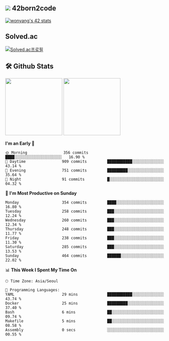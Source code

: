 
## <img src="https://img.shields.io/badge/-000000?style=flat&logo=42&logoColor=white"> 42born2code
[![wonyang's 42 stats](https://badge42.vercel.app/api/v2/cl5nhe5b6007809kydha7ht42/stats?cursusId=21&coalitionId=88)](https://profile.intra.42.fr/users/wonyang)

## Solved.ac
[![Solved.ac프로필](http://mazassumnida.wtf/api/v2/generate_badge?boj=bennyws)](https://solved.ac/bennyws)

## 🛠️ Github Stats
<p>
  <img height="180em" src="https://github-readme-stats-veggie-garden.vercel.app/api?username=gemstoneyang&show_icons=true&include_all_commits=true&bg_color=30,e96443,904e95&title_color=fff&text_color=fff">
  <img height="180em" src="https://github-readme-stats-veggie-garden.vercel.app/api/top-langs/?username=gemstoneyang&layout=compact&bg_color=30,e96443,904e95&title_color=fff&text_color=fff">
</p>

<!--START_SECTION:waka-->
**I'm an Early 🐤** 

```text
🌞 Morning                356 commits         ████░░░░░░░░░░░░░░░░░░░░░   16.90 % 
🌆 Daytime                909 commits         ███████████░░░░░░░░░░░░░░   43.14 % 
🌃 Evening                751 commits         █████████░░░░░░░░░░░░░░░░   35.64 % 
🌙 Night                  91 commits          █░░░░░░░░░░░░░░░░░░░░░░░░   04.32 % 
```
📅 **I'm Most Productive on Sunday** 

```text
Monday                   354 commits         ████░░░░░░░░░░░░░░░░░░░░░   16.80 % 
Tuesday                  258 commits         ███░░░░░░░░░░░░░░░░░░░░░░   12.24 % 
Wednesday                260 commits         ███░░░░░░░░░░░░░░░░░░░░░░   12.34 % 
Thursday                 248 commits         ███░░░░░░░░░░░░░░░░░░░░░░   11.77 % 
Friday                   238 commits         ███░░░░░░░░░░░░░░░░░░░░░░   11.30 % 
Saturday                 285 commits         ███░░░░░░░░░░░░░░░░░░░░░░   13.53 % 
Sunday                   464 commits         ██████░░░░░░░░░░░░░░░░░░░   22.02 % 
```


📊 **This Week I Spent My Time On** 

```text
🕑︎ Time Zone: Asia/Seoul

💬 Programming Languages: 
YAML                     29 mins             ███████████░░░░░░░░░░░░░░   43.74 % 
Docker                   25 mins             █████████░░░░░░░░░░░░░░░░   37.40 % 
Bash                     6 mins              ██░░░░░░░░░░░░░░░░░░░░░░░   09.74 % 
Makefile                 5 mins              ██░░░░░░░░░░░░░░░░░░░░░░░   08.58 % 
Assembly                 0 secs              ░░░░░░░░░░░░░░░░░░░░░░░░░   00.55 % 
```


<!--END_SECTION:waka-->
